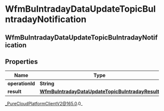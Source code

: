 # WfmBuIntradayDataUpdateTopicBuIntradayNotification

## WfmBuIntradayDataUpdateTopicBuIntradayNotification

## Properties

|Name | Type | Description | Notes|
|------------ | ------------- | ------------- | -------------|
| **operationId** | **String** |  | [optional] |
| **result** | [**WfmBuIntradayDataUpdateTopicBuIntradayResult**](WfmBuIntradayDataUpdateTopicBuIntradayResult) |  | [optional] |



_PureCloudPlatformClientV2@165.0.0_
